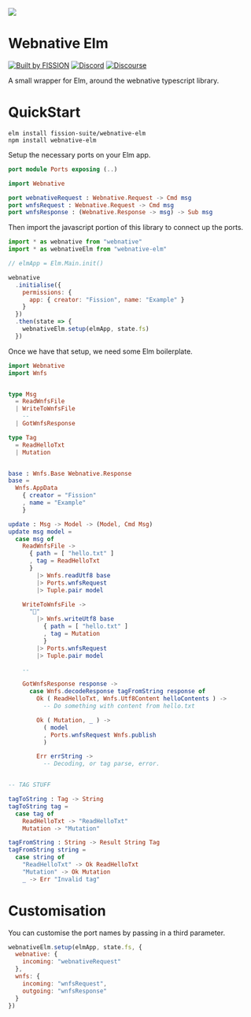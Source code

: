 ![](https://raw.githubusercontent.com/fission-suite/kit/6a20e9af963dd000903b1c6e64f9fbb2102ba472/images/badge-solid-colored.svg)

# Webnative Elm

[![Built by FISSION](https://img.shields.io/badge/⌘-Built_by_FISSION-purple.svg)](https://fission.codes)
[![Discord](https://img.shields.io/discord/478735028319158273.svg)](https://discord.gg/zAQBDEq)
[![Discourse](https://img.shields.io/discourse/https/talk.fission.codes/topics)](https://talk.fission.codes)

A small wrapper for Elm, around the webnative typescript library.



# QuickStart

```
elm install fission-suite/webnative-elm
npm install webnative-elm
```

Setup the necessary ports on your Elm app.

```elm
port module Ports exposing (..)

import Webnative

port webnativeRequest : Webnative.Request -> Cmd msg
port wnfsRequest : Webnative.Request -> Cmd msg
port wnfsResponse : (Webnative.Response -> msg) -> Sub msg

```

Then import the javascript portion of this library to connect up the ports.

```js
import * as webnative from "webnative"
import * as webnativeElm from "webnative-elm"

// elmApp = Elm.Main.init()

webnative
  .initialise({
    permissions: {
      app: { creator: "Fission", name: "Example" }
    }
  })
  .then(state => {
    webnativeElm.setup(elmApp, state.fs)
  })
```

Once we have that setup, we need some Elm boilerplate.

```elm
import Webnative
import Wnfs


type Msg
  = ReadWnfsFile
  | WriteToWnfsFile
    --
  | GotWnfsResponse

type Tag
  = ReadHelloTxt
  | Mutation


base : Wnfs.Base Webnative.Response
base =
  Wnfs.AppData
    { creator = "Fission"
    , name = "Example"
    }

update : Msg -> Model -> (Model, Cmd Msg)
update msg model =
  case msg of
    ReadWnfsFile ->
      { path = [ "hello.txt" ]
      , tag = ReadHelloTxt
      }
        |> Wnfs.readUtf8 base
        |> Ports.wnfsRequest
        |> Tuple.pair model

    WriteToWnfsFile ->
      "👋"
        |> Wnfs.writeUtf8 base
          { path = [ "hello.txt" ]
          , tag = Mutation
          }
        |> Ports.wnfsRequest
        |> Tuple.pair model

    --

    GotWnfsResponse response ->
      case Wnfs.decodeResponse tagFromString response of
        Ok ( ReadHelloTxt, Wnfs.Utf8Content helloContents ) ->
          -- Do something with content from hello.txt

        Ok ( Mutation, _ ) ->
          ( model
          , Ports.wnfsRequest Wnfs.publish
          )

        Err errString ->
          -- Decoding, or tag parse, error.


-- TAG STUFF

tagToString : Tag -> String
tagToString tag =
  case tag of
    ReadHelloTxt -> "ReadHelloTxt"
    Mutation -> "Mutation"

tagFromString : String -> Result String Tag
tagFromString string =
  case string of
    "ReadHelloTxt" -> Ok ReadHelloTxt
    "Mutation" -> Ok Mutation
    _ -> Err "Invalid tag"
```



# Customisation

You can customise the port names by passing in a third parameter.

```js
webnativeElm.setup(elmApp, state.fs, {
  webnative: {
    incoming: "webnativeRequest"
  },
  wnfs: {
    incoming: "wnfsRequest",
    outgoing: "wnfsResponse"
  }
})
```
